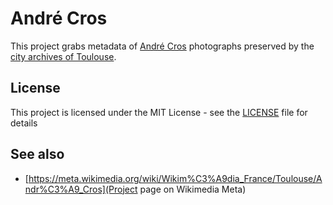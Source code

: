 # André Cros

This project grabs metadata of [André Cros](https://www.wikidata.org/wiki/Q47197443) photographs preserved by the [city archives of Toulouse](http://basededonnees.archives.toulouse.fr/4DCGI/Web_fondsvisu/53Fi/ILUMP26723).

## License

This project is licensed under the MIT License - see the [LICENSE](LICENSE) file for details

## See also

* [https://meta.wikimedia.org/wiki/Wikim%C3%A9dia_France/Toulouse/Andr%C3%A9_Cros](Project page on Wikimedia Meta)

